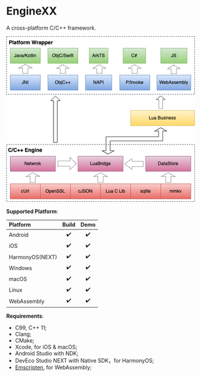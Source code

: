 # EngineXX

A cross-platform C/C++ framework.

![Arch](/res/arch.png)

**Supported Platform**:

| Platform        | Build | Demo  |
| :-------------- | :---: | :---: |
| Android         |  :heavy_check_mark:  |  :heavy_check_mark:  |
| iOS             |  :heavy_check_mark:  |  :heavy_check_mark:  |
| HarmonyOS(NEXT) |  :heavy_check_mark:  |  :heavy_check_mark:  |
| Windows         |  :heavy_check_mark:  |  :heavy_check_mark:  |
| macOS           |  :heavy_check_mark:  |  :heavy_check_mark:  |
| Linux           |  :heavy_check_mark:  |  :heavy_check_mark:  |
| WebAssembly     |  :heavy_check_mark:  |  :heavy_check_mark:  |

**Requirements**:

* C99, C++ 11;
* Clang;
* CMake;
* Xcode, for iOS & macOS;
* Android Studio with NDK;
* DevEco Studio NEXT with Native SDK，for HarmonyOS;
* [Emscripten][1], for WebAssembly;

[1]: https://emscripten.org/
